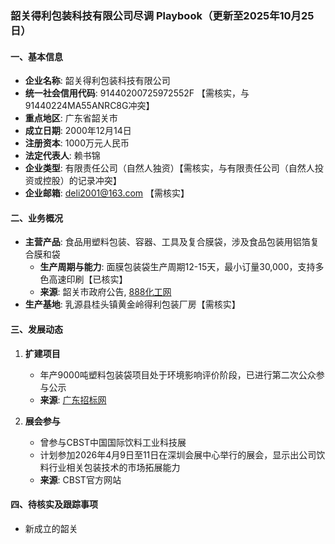 ### 韶关得利包装科技有限公司尽调 Playbook（更新至2025年10月25日）

#### 一、基本信息
- **企业名称**: 韶关得利包装科技有限公司
- **统一社会信用代码**: 91440200725972552F 【需核实，与91440224MA55ANRC8G冲突】
- **重点地区**: 广东省韶关市
- **成立日期**: 2000年12月14日
- **注册资本**: 1000万元人民币
- **法定代表人**: 赖书锦
- **企业类型**: 有限责任公司（自然人独资）【需核实，与有限责任公司（自然人投资或控股）的记录冲突】
- **企业邮箱**: deli2001@163.com 【需核实】

#### 二、业务概况
- **主营产品**: 食品用塑料包装、容器、工具及复合膜袋，涉及食品包装用铝箔复合膜和袋
  - **生产周期与能力**: 面膜包装袋生产周期12-15天，最小订量30,000，支持多色高速印刷【已核实】
  - **来源**: 韶关市政府公告, [888化工网](https://www.888chem.com/otherdetail/40aacc386c6bd3872d54dff07217247f.html)
- **生产基地**: 乳源县桂头镇黄金岭得利包装厂房【需核实】

#### 三、发展动态
1. **扩建项目**
   - 年产9000吨塑料包装袋项目处于环境影响评价阶段，已进行第二次公众参与公示
   - **来源**: [广东招标网](https://guangdong.zhaobiao.cn/proposed_v_ec19517a2766c99207cadfb7135248b0_o.html)

2. **展会参与**
   - 曾参与CBST中国国际饮料工业科技展
   - 计划参加2026年4月9日至11日在深圳会展中心举行的展会，显示出公司饮料行业相关包装技术的市场拓展能力
   - **来源**: CBST官方网站

#### 四、待核实及跟踪事项
- 新成立的韶关